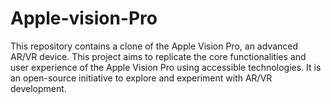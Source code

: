 # Apple-vision-Pro
This repository contains a clone of the Apple Vision Pro, an advanced AR/VR device. This project aims to replicate the core functionalities and user experience of the Apple Vision Pro using accessible technologies. It is an open-source initiative to explore and experiment with AR/VR development.


